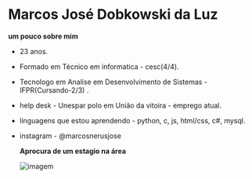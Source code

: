 # Marcos José Dobkowski da Luz 
  

**um pouco sobre mim** 

* 23 anos.  
* Formado em Técnico em informatica - cesc(4/4).
* Tecnologo em Analise em Desenvolvimento de Sistemas - IFPR(Cursando-2/3) .
* help desk - Unespar polo em União da vitoira - emprego atual.   
* linguagens que estou aprendendo - python, c, js, html/css, c#, mysql. 
* instagram - @marcosnerusjose



  **Aprocura de um estagio na área** 


    ![imagem](https://braziljournal.com/wp-content/uploads/2022/06/a4dbc2a7-ebd4-35ea-c76b-32f703b972a9.jpg)